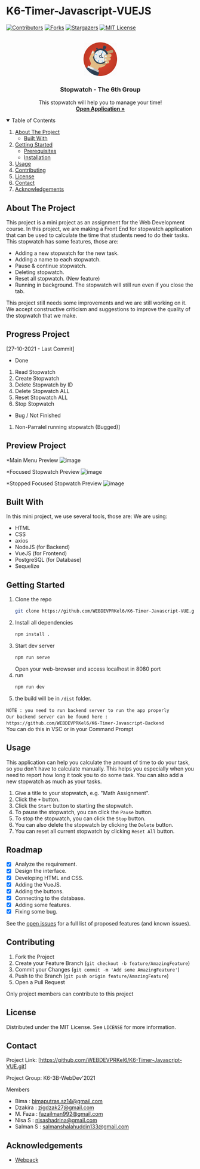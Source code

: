 <!-- PROJECT SHIELDS -->
# K6-Timer-Javascript-VUEJS 

[![Contributors][contributors-shield]][contributors-url]
[![Forks][forks-shield]][forks-url]
[![Stargazers][stars-shield]][stars-url]
[![MIT License][license-shield]][license-url]


<!-- Logo -->

<br />
<div align="center">
  <a href="https://github.com/WEBDEVPRKel6/K6-Timer-Javascript-VUE">
    <img src="icon.png" alt="Logo" width="90" height="90">
  </a>

  <h3 align="center">Stopwatch - The 6th Group</h3>

  <p align="center">
    This stopwatch will help you to manage your time!
    <br />
    <a href="https://github.com/WEBDEVPRKel6/K6-Timer-Javascript-VUE"><strong>Open Application »</strong></a>
    <br />
  </p>
</div>

<!-- TABLE OF CONTENTS -->
<details open="open">
  <summary>Table of Contents</summary>
  <ol>
    <li>
      <a href="#about-the-project">About The Project</a>
      <ul>
        <li><a href="#built-with">Built With</a></li>
      </ul>
    </li>
    <li>
      <a href="#getting-started">Getting Started</a>
      <ul>
        <li><a href="#prerequisites">Prerequisites</a></li>
        <li><a href="#installation">Installation</a></li>
      </ul>
    </li>
    <li><a href="#usage">Usage</a></li>
    <li><a href="#contributing">Contributing</a></li>
    <li><a href="#license">License</a></li>
    <li><a href="#contact">Contact</a></li>
    <li><a href="#acknowledgements">Acknowledgements</a></li>
  </ol>
</details>



<!-- ABOUT THE PROJECT -->
## About The Project

This project is a mini project as an assignment for the Web Development course. In this project, we are making a Front End for stopwatch application that can be used to calculate the time that students need to do their tasks. This stopwatch has some features, those are:

* Adding a new stopwatch for the new task.
* Adding a name to each stopwatch.
* Pause & continue stopwatch.
* Deleting stopwatch.
* Reset all stopwatch. (New feature)
* Running in background. The stopwatch will still run even if you close the tab.

This project still needs some improvements and we are still working on it. We accept constructive criticism and suggestions to improve the quality of the stopwatch that we make.

## Progress Project

[27-10-2021 - Last Commit]
* Done
1. Read Stopwatch
2. Create Stopwatch
3. Delete Stopwatch by ID
4. Delete Stopwatch ALL
5. Reset Stopwatch ALL
6. Stop Stopwatch

* Bug / Not Finished
1. Non-Parralel running stopwatch (Bugged)]

## Preview Project

*Main Menu Preview
![image](https://user-images.githubusercontent.com/61398214/139112022-776dd645-f45f-4773-852f-071675e4fb04.png)

*Focused Stopwatch Preview
![image](https://user-images.githubusercontent.com/61398214/139112144-e94ea85b-6f12-4866-81f6-4d988023f80b.png)

*Stopped Focused Stopwatch Preview
![image](https://user-images.githubusercontent.com/61398214/139112401-b1cb1d7e-0031-4544-85a4-f2ea23f23ea0.png)


## Built With

In this mini project, we use several tools, those are:
We are using:
* HTML
* CSS
* axios
* NodeJS (for Backend)
* VueJS (for Frontend)
* PostgreSQL (for Database)
* Sequelize

<!-- GETTING STARTED -->
## Getting Started

1. Clone the repo
     ```sh
	git clone https://github.com/WEBDEVPRKel6/K6-Timer-Javascript-VUE.git
    ```
2. Install all dependencies
    ```sh
    npm install .
    ```
3. Start dev server
    ```sh
    npm run serve
    ```
    Open your web-browser and access localhost in 8080 port
4. run 
    ```sh
    npm run dev
    ```
5. the build will be in `/dist` folder.

`NOTE : you need to run backend server to run the app properly` </br>
`Our backend server can be found here : https://github.com/WEBDEVPRKel6/K6-Timer-Javascript-Backend` </br>
You can do this in VSC or in your Command Prompt

<!-- USAGE EXAMPLES -->
## Usage

This application can help you calculate the amount of time to do your task, so you don't have to calculate manually. This helps you especially when you need to report how long it took you to do some task. You can also add a new stopwatch as much as your tasks.
1. Give a title to your stopwatch, e.g. "Math Assignment".
2. Click the `+` button.
3. Click the `Start` button to starting the stopwatch.
4. To pause the stopwatch, you can click the `Pause` button.
5. To stop the stopwatch, you can click the `Stop` button.
6. You can also delete the stopwatch by clicking the `Delete` button.
7. You can reset all current stopwatch by clicking `Reset All` button.

<!-- ROADMAP -->
## Roadmap
- [x] Analyze the requirement.
- [x] Design the interface.
- [x] Developing HTML and CSS.
- [x] Adding the VueJS.
- [x] Adding the buttons.
- [x] Connecting to the database.
- [x] Adding some features.
- [x] Fixing some bug.  

See the [open issues](https://github.com/WEBDEVPRKel6/K6-Timer-Javascript-VUE/issues) for a full list of proposed features (and known issues).


<!-- CONTRIBUTING -->
## Contributing

1. Fork the Project
2. Create your Feature Branch (`git checkout -b feature/AmazingFeature`)
3. Commit your Changes (`git commit -m 'Add some AmazingFeature'`)
4. Push to the Branch (`git push origin feature/AmazingFeature`)
5. Open a Pull Request

Only project members can contribute to this project

<!-- LICENSE -->
## License

Distributed under the MIT License. See `LICENSE` for more information.

<!-- CONTACT -->
## Contact

Project Link: [https://github.com/WEBDEVPRKel6/K6-Timer-Javascript-VUE.git]

Project Group: K6-3B-WebDev'2021

Members
* Bima      : bimaputras.sz14@gmail.com
* Dzakira   : zigdzak27@gmail.com
* M. Faza   : fazailman992@gmail.com
* Nisa S    : nisashadrina@gmail.com
* Salman S  : salmanshalahuddin133@gmail.com

<!-- ACKNOWLEDGEMENTS -->
## Acknowledgements
* [Webpack](https://webpack.js.org/)

<!-- MARKDOWN LINKS & IMAGES -->
<!-- https://www.markdownguide.org/basic-syntax/#reference-style-links -->
[contributors-shield]: https://img.shields.io/github/contributors/WEBDEVPRKel6/K6-Timer-Javascript-VUE.svg?style=for-the-badge
[contributors-url]: https://github.com/WEBDEVPRKel6/K6-Timer-Javascript-VUE/graphs/contributors
[forks-shield]: https://img.shields.io/github/forks/WEBDEVPRKel6/K6-Timer-Javascript-VUE.svg?style=for-the-badge
[forks-url]: https://github.com/WEBDEVPRKel6/K6-Timer-Javascript-VUE/network/members
[stars-shield]: https://img.shields.io/github/stars/WEBDEVPRKel6/K6-Timer-Javascript-VUE.svg?style=for-the-badge
[stars-url]: https://github.com/WEBDEVPRKel6/K6-Timer-Javascript-VUE/stargazers
[license-shield]: https://img.shields.io/github/license/WEBDEVPRKel6/K6-Timer-Javascript-VUE.svg?style=for-the-badge
[license-url]: https://github.com/WEBDEVPRKel6/K6-Timer-Javascript-VUE/blob/master/LICENSE.txt
